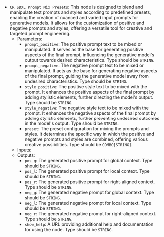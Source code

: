 - `CR SDXL Prompt Mix Presets`: This node is designed to blend and manipulate text prompts and styles according to predefined presets, enabling the creation of nuanced and varied input prompts for generative models. It allows for the customization of positive and negative prompts and styles, offering a versatile tool for creative and targeted prompt engineering.
    - Parameters:
        - `prompt_positive`: The positive prompt text to be mixed or manipulated. It serves as the base for generating positive aspects of the final prompt, influencing the generative model's output towards desired characteristics. Type should be `STRING`.
        - `prompt_negative`: The negative prompt text to be mixed or manipulated. It acts as the base for generating negative aspects of the final prompt, guiding the generative model away from undesired characteristics. Type should be `STRING`.
        - `style_positive`: The positive style text to be mixed with the prompt. It enhances the positive aspects of the final prompt by adding stylistic elements, further directing the model's output. Type should be `STRING`.
        - `style_negative`: The negative style text to be mixed with the prompt. It enhances the negative aspects of the final prompt by adding stylistic elements, further preventing undesired outcomes in the model's output. Type should be `STRING`.
        - `preset`: The preset configuration for mixing the prompts and styles. It determines the specific way in which the positive and negative prompts and styles are combined, offering various creative possibilities. Type should be `COMBO[STRING]`.
    - Inputs:
    - Outputs:
        - `pos_g`: The generated positive prompt for global context. Type should be `STRING`.
        - `pos_l`: The generated positive prompt for local context. Type should be `STRING`.
        - `pos_r`: The generated positive prompt for right-aligned context. Type should be `STRING`.
        - `neg_g`: The generated negative prompt for global context. Type should be `STRING`.
        - `neg_l`: The generated negative prompt for local context. Type should be `STRING`.
        - `neg_r`: The generated negative prompt for right-aligned context. Type should be `STRING`.
        - `show_help`: A URL providing additional help and documentation for using the node. Type should be `STRING`.

